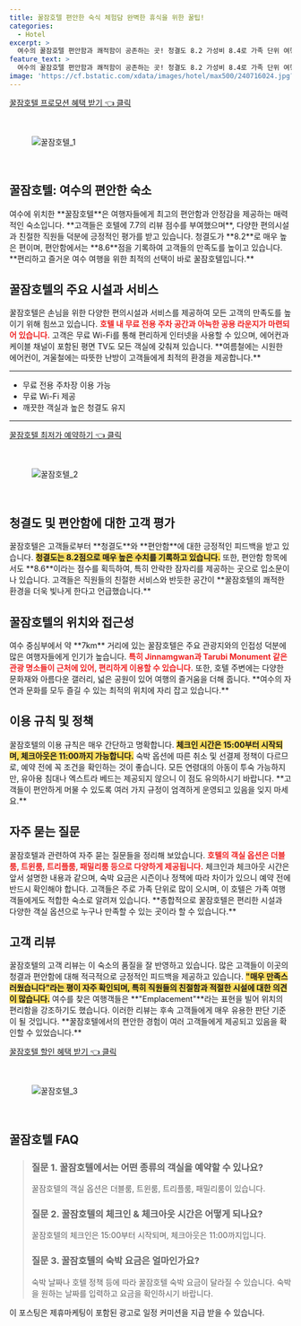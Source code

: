```yaml
---
title: 꿀잠호텔 편안한 숙식 체험담 완벽한 휴식을 위한 꿀팁!
categories:
  - Hotel
excerpt: >
  여수의 꿀잠호텔 편안함과 쾌적함이 공존하는 곳! 청결도 8.2 가성비 8.4로 가족 단위 여행객에게 인기 만점. 주요 명소와 가까워 여행하기 좋은 위치에서 특별한 하룻밤을 경험해보세요!
feature_text: >
  여수의 꿀잠호텔 편안함과 쾌적함이 공존하는 곳! 청결도 8.2 가성비 8.4로 가족 단위 여행객에게 인기 만점. 주요 명소와 가까워 여행하기 좋은 위치에서 특별한 하룻밤을 경험해보세요!
image: 'https://cf.bstatic.com/xdata/images/hotel/max500/240716024.jpg?k=e023b975d023ef0972100621000b190e5fa1b2305bab613aed75e33263a447ee&o=&hp=1'
---
```


<p><a class="modoo-button" href="https://tinyurl.com/2ajhhkrm" rel="nofollow noopener">꿀잠호텔 프로모션 혜택 받기 👈 클릭</a></p><br/>
<figure class="image"><img alt="꿀잠호텔_1" src="https://cf.bstatic.com/xdata/images/hotel/max1024x768/238506989.jpg?k=2cff869311f060445ece1948c7ed7969424bb24273b9f784334d14c6edeb7d14&amp;o=&amp;hp=1"/></figure><br/>

<h2 id="꿀잠호텔-여수의-편안한-숙소">꿀잠호텔: 여수의 편안한 숙소</h2>
<p>여수에 위치한 **꿀잠호텔**은 여행자들에게 최고의 편안함과 안정감을 제공하는 매력적인 숙소입니다. **고객들은 호텔에 7.7의 리뷰 점수를 부여했으며**, 다양한 편의시설과 친절한 직원들 덕분에 긍정적인 평가를 받고 있습니다. 청결도가 **8.2**로 매우 높은 편이며, 편안함에서는 **8.6**점을 기록하여 고객들의 만족도를 높이고 있습니다. **편리하고 즐거운 여수 여행을 위한 최적의 선택이 바로 꿀잠호텔입니다.**</p>
<h2 id="호텔-주요시설과-서비스">꿀잠호텔의 주요 시설과 서비스</h2>
<p>꿀잠호텔은 손님을 위한 다양한 편의시설과 서비스를 제공하여 모든 고객의 만족도를 높이기 위해 힘쓰고 있습니다. <b><span style="color: #ee2323;">호텔 내 무료 전용 주차 공간과 아늑한 공용 라운지가 마련되어 있습니다.</span></b> 고객은 무료 Wi-Fi를 통해 편리하게 인터넷을 사용할 수 있으며, 에어컨과 케이블 채널이 포함된 평면 TV도 모든 객실에 갖춰져 있습니다. **여름철에는 시원한 에어컨이, 겨울철에는 따뜻한 난방이 고객들에게 최적의 환경을 제공합니다.**</p>
<hr/>
<ul>
<li>무료 전용 주차장 이용 가능</li>
<li>무료 Wi-Fi 제공</li>
<li>깨끗한 객실과 높은 청결도 유지</li>
</ul>
<hr/>
<p><a class="modoo-button" href="https://tinyurl.com/2ajhhkrm" rel="nofollow noopener">꿀잠호텔 최저가 예약하기 👈 클릭</a></p><br/>
<figure class="image"><img alt="꿀잠호텔_2" src="https://cf.bstatic.com/xdata/images/hotel/max500/240716024.jpg?k=e023b975d023ef0972100621000b190e5fa1b2305bab613aed75e33263a447ee&amp;o=&amp;hp=1"/></figure><br/>
<h2 id="청결도와-편안함-고객-평가">청결도 및 편안함에 대한 고객 평가</h2>
<p>꿀잠호텔은 고객들로부터 **청결도**와 **편안함**에 대한 긍정적인 피드백을 받고 있습니다. <b><span style="background-color: #ffe066;">청결도는 8.2점으로 매우 높은 수치를 기록하고 있습니다.</span></b> 또한, 편안함 항목에서도 **8.6**이라는 점수를 획득하여, 특히 안락한 잠자리를 제공하는 곳으로 입소문이 나 있습니다. 고객들은 직원들의 친절한 서비스와 반듯한 공간이 **꿀잠호텔의 쾌적한 환경을 더욱 빛나게 한다고 언급했습니다.**</p>
<h2 id="위치와-접근성">꿀잠호텔의 위치와 접근성</h2>
<p>여수 중심부에서 약 **7km** 거리에 있는 꿀잠호텔은 주요 관광지와의 인접성 덕분에 많은 여행자들에게 인기가 높습니다. <b><span style="color: #ee2323;">특히 Jinnamgwan과 Tarubi Monument 같은 관광 명소들이 근처에 있어, 편리하게 이용할 수 있습니다.</span></b> 또한, 호텔 주변에는 다양한 문화재와 아름다운 갤러리, 넓은 공원이 있어 여행의 즐거움을 더해 줍니다. **여수의 자연과 문화를 모두 즐길 수 있는 최적의 위치에 자리 잡고 있습니다.**</p>
<h2 id="이용-규칙-및-정책">이용 규칙 및 정책</h2>
<p>꿀잠호텔의 이용 규칙은 매우 간단하고 명확합니다. <b><span style="background-color: #ffe066;">체크인 시간은 15:00부터 시작되며, 체크아웃은 11:00까지 가능합니다.</span></b> 숙박 옵션에 따른 취소 및 선결제 정책이 다르므로, 예약 전에 꼭 조건을 확인하는 것이 좋습니다. 모든 연령대의 아동이 투숙 가능하지만, 유아용 침대나 엑스트라 베드는 제공되지 않으니 이 점도 유의하시기 바랍니다. **고객들이 편안하게 머물 수 있도록 여러 가지 규정이 엄격하게 운영되고 있음을 잊지 마세요.**</p>
<h2 id="자주-묻는-질문">자주 묻는 질문</h2>
<p>꿀잠호텔과 관련하여 자주 묻는 질문들을 정리해 보았습니다. <b><span style="color: #ee2323;">호텔의 객실 옵션은 더블룸, 트윈룸, 트리플룸, 패밀리룸 등으로 다양하게 제공됩니다.</span></b> 체크인과 체크아웃 시간은 앞서 설명한 내용과 같으며, 숙박 요금은 시즌이나 정책에 따라 차이가 있으니 예약 전에 반드시 확인해야 합니다. 고객들은 주로 가족 단위로 많이 오시며, 이 호텔은 가족 여행객들에게도 적합한 숙소로 알려져 있습니다. **종합적으로 꿀잠호텔은 편리한 시설과 다양한 객실 옵션으로 누구나 만족할 수 있는 곳이라 할 수 있습니다.**</p>
<h2 id="고객-리뷰">고객 리뷰</h2>
<p>꿀잠호텔의 고객 리뷰는 이 숙소의 품질을 잘 반영하고 있습니다. 많은 고객들이 이곳의 청결과 편안함에 대해 적극적으로 긍정적인 피드백을 제공하고 있습니다. <b><span style="background-color: #ffe066;">"매우 만족스러웠습니다"라는 평이 자주 확인되며, 특히 직원들의 친절함과 적절한 시설에 대한 의견이 많습니다.</span></b> 여수를 찾은 여행객들은 **"Emplacement"**라는 표현을 빌어 위치의 편리함을 강조하기도 했습니다. 이러한 리뷰는 후속 고객들에게 매우 유용한 판단 기준이 될 것입니다. **꿀잠호텔에서의 편안한 경험이 여러 고객들에게 제공되고 있음을 확인할 수 있었습니다.**</p>

<p><a class="modoo-button" href="https://tinyurl.com/2ajhhkrm" rel="nofollow noopener">꿀잠호텔 할인 혜택 받기 👈 클릭</a></p><br>

<figure class="image"><img src="https://cf.bstatic.com/xdata/images/hotel/max500/240716009.jpg?k=e4a7e7aa8bf54a26cd6283192d2d2dff7453f48c7a9b8af164dbfb39ff85de36&o=&hp=1" alt="꿀잠호텔_3"></figure><br>
<h2 id="꿀잠호텔_FAQ">꿀잠호텔 FAQ</h2>
<div itemscope="" itemtype="https://schema.org/FAQPage"> 
<blockquote> 
<div itemscope="" itemprop="mainEntity" itemtype="https://schema.org/Question"> 
<h3 id="질문_1" itemprop="name">질문 1. 꿀잠호텔에서는 어떤 종류의 객실을 예약할 수 있나요?</h3> 
<div itemscope="" itemprop="acceptedAnswer" itemtype="https://schema.org/Answer"> 
<span itemprop="text"> 
<p>꿀잠호텔의 객실 옵션은 더블룸, 트윈룸, 트리플룸, 패밀리룸이 있습니다.</p> 
</span> 
</div> 
</div> 

<div itemscope="" itemprop="mainEntity" itemtype="https://schema.org/Question"> 
<h3 id="질문_2" itemprop="name">질문 2. 꿀잠호텔의 체크인 & 체크아웃 시간은 어떻게 되나요?</h3> 
<div itemscope="" itemprop="acceptedAnswer" itemtype="https://schema.org/Answer"> 
<span itemprop="text"> 
<p>꿀잠호텔의 체크인은 15:00부터 시작되며, 체크아웃은 11:00까지입니다.</p> 
</span> 
</div> 
</div> 

<div itemscope="" itemprop="mainEntity" itemtype="https://schema.org/Question"> 
<h3 id="질문_3" itemprop="name">질문 3. 꿀잠호텔의 숙박 요금은 얼마인가요?</h3> 
<div itemscope="" itemprop="acceptedAnswer" itemtype="https://schema.org/Answer"> 
<span itemprop="text"> 
<p>숙박 날짜나 호텔 정책 등에 따라 꿀잠호텔 숙박 요금이 달라질 수 있습니다. 숙박을 원하는 날짜를 입력하고 요금을 확인하시기 바랍니다.</p> 
</span> 
</div> 
</div> 
</blockquote> 
</div><p>이 포스팅은 제휴마케팅이 포함된 광고로 일정 커미션을 지급 받을 수 있습니다.</p>

